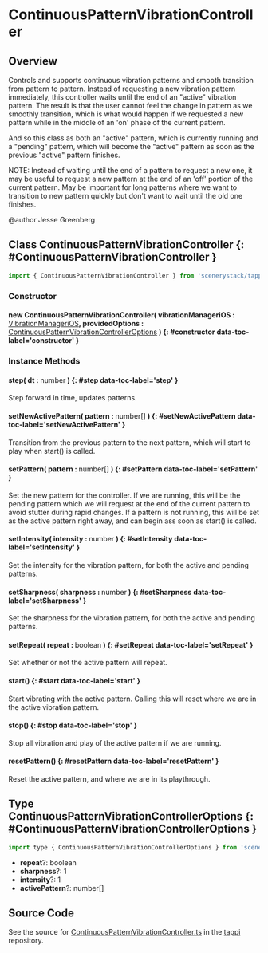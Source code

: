 # ContinuousPatternVibrationController

## Overview

Controls and supports continuous vibration patterns and smooth transition from pattern to pattern.
Instead of requesting a new vibration pattern immediately, this controller waits until
the end of an "active" vibration pattern. The result is that the user cannot feel the change in
pattern as we smoothly transition, which is what would happen if we requested a new pattern
while in the middle of an 'on' phase of the current pattern.

And so this class as both an "active" pattern, which is currently running and a "pending" pattern,
which will become the "active" pattern as soon as the previous "active" pattern finishes.

NOTE: Instead of waiting until the end of a pattern to request a new one, it may be useful
to request a new pattern at the end of an 'off' portion of the current pattern. May be
important for long patterns where we want to transition to new pattern quickly but don't want to
wait until the old one finishes.

@author Jesse Greenberg

## Class ContinuousPatternVibrationController {: #ContinuousPatternVibrationController }


```js
import { ContinuousPatternVibrationController } from 'scenerystack/tappi';
```
### Constructor

#### new ContinuousPatternVibrationController( vibrationManageriOS : <span style="font-weight: 400;">[VibrationManageriOS](../tappi/VibrationManageriOS.md)</span>, providedOptions : <span style="font-weight: 400;">[ContinuousPatternVibrationControllerOptions](../tappi/ContinuousPatternVibrationController.md#ContinuousPatternVibrationControllerOptions)</span> ) {: #constructor data-toc-label='constructor' }

### Instance Methods

#### step( dt : <span style="font-weight: 400;"><span style="color: hsla(calc(var(--md-hue) + 180deg),80%,40%,1);">number</span></span> ) {: #step data-toc-label='step' }

Step forward in time, updates patterns.

#### setNewActivePattern( pattern : <span style="font-weight: 400;"><span style="color: hsla(calc(var(--md-hue) + 180deg),80%,40%,1);">number</span>[]</span> ) {: #setNewActivePattern data-toc-label='setNewActivePattern' }

Transition from the previous pattern to the next pattern, which will start to play when start() is called.

#### setPattern( pattern : <span style="font-weight: 400;"><span style="color: hsla(calc(var(--md-hue) + 180deg),80%,40%,1);">number</span>[]</span> ) {: #setPattern data-toc-label='setPattern' }

Set the new pattern for the controller. If we are running, this will be the pending pattern
which we will request at the end of the current pattern to avoid stutter during rapid changes.
If a pattern is not running, this will be set as the active pattern right away, and can begin
ass soon as start() is called.

#### setIntensity( intensity : <span style="font-weight: 400;"><span style="color: hsla(calc(var(--md-hue) + 180deg),80%,40%,1);">number</span></span> ) {: #setIntensity data-toc-label='setIntensity' }

Set the intensity for the vibration pattern, for both the active and pending patterns.

#### setSharpness( sharpness : <span style="font-weight: 400;"><span style="color: hsla(calc(var(--md-hue) + 180deg),80%,40%,1);">number</span></span> ) {: #setSharpness data-toc-label='setSharpness' }

Set the sharpness for the vibration pattern, for both the active and pending patterns.

#### setRepeat( repeat : <span style="font-weight: 400;"><span style="color: hsla(calc(var(--md-hue) + 180deg),80%,40%,1);">boolean</span></span> ) {: #setRepeat data-toc-label='setRepeat' }

Set whether or not the active pattern will repeat.

#### start() {: #start data-toc-label='start' }

Start vibrating with the active pattern. Calling this will reset where we are in the active vibration pattern.

#### stop() {: #stop data-toc-label='stop' }

Stop all vibration and play of the active pattern if we are running.

#### resetPattern() {: #resetPattern data-toc-label='resetPattern' }

Reset the active pattern, and where we are in its playthrough.



## Type ContinuousPatternVibrationControllerOptions {: #ContinuousPatternVibrationControllerOptions }


```js
import type { ContinuousPatternVibrationControllerOptions } from 'scenerystack/tappi';
```


- **repeat**?: <span style="color: hsla(calc(var(--md-hue) + 180deg),80%,40%,1);">boolean</span>
- **sharpness**?: 1
- **intensity**?: 1
- **activePattern**?: <span style="color: hsla(calc(var(--md-hue) + 180deg),80%,40%,1);">number</span>[]




## Source Code

See the source for [ContinuousPatternVibrationController.ts](https://github.com/phetsims/tappi/blob/main/js/ContinuousPatternVibrationController.ts) in the [tappi](https://github.com/phetsims/tappi) repository.
